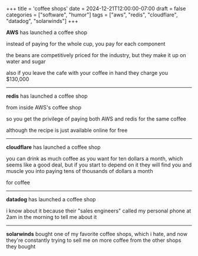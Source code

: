 +++
title = 'coffee shops'
date = 2024-12-21T12:00:00-07:00
draft = false
categories = ["software", "humor"]
tags = ["aws", "redis", "cloudflare", "datadog", "solarwinds"]
+++

**AWS** has launched a coffee shop

instead of paying for the whole cup, you pay for each component

the beans are competitively priced for the industry, but they make it up on water and sugar

also if you leave the cafe with your coffee in hand they charge you $130,000

-----

**redis** has launched a coffee shop

from inside AWS's coffee shop

so you get the privilege of paying both AWS and redis for the same coffee

although the recipe is just available online for free

-----

**cloudflare** has launched a coffee shop

you can drink as much coffee as you want for ten dollars a month, which seems like a good deal, but if you start to depend on it they will find you and muscle you into paying tens of thousands of dollars a month

for coffee

------

**datadog** has launched a coffee shop

i know about it because their "sales engineers" called my personal phone at 2am in the morning to tell me about it

------

**solarwinds** bought one of my favorite coffee shops, which i hate, and now they're constantly trying to sell me on more coffee from the other shops they bought
